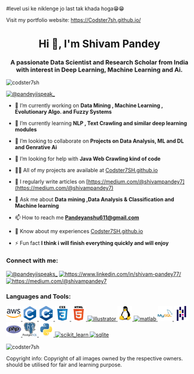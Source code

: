 #level usi ke niklenge jo last tak khada hoga😁😁

Visit my portfolio website: https://Codster7sh.github.io/

<h1 align="center">Hi 👋, I'm Shivam Pandey</h1>
<h3 align="center">A passionate Data Scientist and Research Scholar from India with interest in Deep Learning, Machine Learning and Ai.</h3>

<p align="left"> <img src="https://komarev.com/ghpvc/?username=codster7sh&label=Profile%20views&color=0e75b6&style=flat" alt="codster7sh" /> </p>

<p align="left"> <a href="https://twitter.com/@pandeyjispeaks_" target="blank"><img src="https://img.shields.io/twitter/follow/@pandeyjispeak_?logo=twitter&style=for-the-badge" alt="@pandeyjispeak_" /></a> </p>

- 🔭 I’m currently working on **Data Mining , Machine Learning , Evolutionary Algo. and Fuzzy Systems**

- 🌱 I’m currently learning **NLP , Text Crawling and similar deep learning modules**

- 👯 I’m looking to collaborate on **Projects on Data Analysis, ML and DL and Genrative Ai**

- 🤝 I’m looking for help with **Java Web Crawling kind of code**

- 👨‍💻 All of my projects are available at [Codster7SH.github.io](https://github.com/Codster7SH)

- 📝 I regularly write articles on [https://medium.com/@shivampandey7](https://medium.com/@shivampandey7)

- 💬 Ask me about **Data mining ,Data Analysis & Classification and Machine learning**

- 📫 How to reach me **Pandeyanshu611@gmail.com**

- 📄 Know about my experiences [Codster7SH.github.io](Codster7sh.github.io)

- ⚡ Fun fact **I think i will finish everything quickly and will enjoy**

<h3 align="left">Connect with me:</h3>
<p align="left">
<a href="https://twitter.com/@pandeyjispeaks_" target="blank"><img align="center" src="https://raw.githubusercontent.com/rahuldkjain/github-profile-readme-generator/master/src/images/icons/Social/twitter.svg" alt="@pandeyjispeaks_" height="30" width="40" /></a>
<a href="https://linkedin.com/in/https://www.linkedin.com/in/shivam-pandey77/" target="blank"><img align="center" src="https://raw.githubusercontent.com/rahuldkjain/github-profile-readme-generator/master/src/images/icons/Social/linked-in-alt.svg" alt="https://www.linkedin.com/in/shivam-pandey77/" height="30" width="40" /></a>
<a href="https://medium.com/@shivampandey7" target="blank"><img align="center" src="https://raw.githubusercontent.com/rahuldkjain/github-profile-readme-generator/master/src/images/icons/Social/medium.svg" alt="https://medium.com/@shivampandey7" height="30" width="40" /></a>
</p>

<h3 align="left">Languages and Tools:</h3>
<p align="left"> <a href="https://aws.amazon.com" target="_blank" rel="noreferrer"> <img src="https://raw.githubusercontent.com/devicons/devicon/master/icons/amazonwebservices/amazonwebservices-original-wordmark.svg" alt="aws" width="40" height="40"/> </a> <a href="https://www.cprogramming.com/" target="_blank" rel="noreferrer"> <img src="https://raw.githubusercontent.com/devicons/devicon/master/icons/c/c-original.svg" alt="c" width="40" height="40"/> </a> <a href="https://www.w3schools.com/cpp/" target="_blank" rel="noreferrer"> <img src="https://raw.githubusercontent.com/devicons/devicon/master/icons/cplusplus/cplusplus-original.svg" alt="cplusplus" width="40" height="40"/> </a> <a href="https://www.w3schools.com/css/" target="_blank" rel="noreferrer"> <img src="https://raw.githubusercontent.com/devicons/devicon/master/icons/css3/css3-original-wordmark.svg" alt="css3" width="40" height="40"/> </a> <a href="https://www.w3.org/html/" target="_blank" rel="noreferrer"> <img src="https://raw.githubusercontent.com/devicons/devicon/master/icons/html5/html5-original-wordmark.svg" alt="html5" width="40" height="40"/> </a> <a href="https://www.adobe.com/in/products/illustrator.html" target="_blank" rel="noreferrer"> <img src="https://www.vectorlogo.zone/logos/adobe_illustrator/adobe_illustrator-icon.svg" alt="illustrator" width="40" height="40"/> </a> <a href="https://www.linux.org/" target="_blank" rel="noreferrer"> <img src="https://raw.githubusercontent.com/devicons/devicon/master/icons/linux/linux-original.svg" alt="linux" width="40" height="40"/> </a> <a href="https://www.mathworks.com/" target="_blank" rel="noreferrer"> <img src="https://upload.wikimedia.org/wikipedia/commons/2/21/Matlab_Logo.png" alt="matlab" width="40" height="40"/> </a> <a href="https://www.mysql.com/" target="_blank" rel="noreferrer"> <img src="https://raw.githubusercontent.com/devicons/devicon/master/icons/mysql/mysql-original-wordmark.svg" alt="mysql" width="40" height="40"/> </a> <a href="https://pandas.pydata.org/" target="_blank" rel="noreferrer"> <img src="https://raw.githubusercontent.com/devicons/devicon/2ae2a900d2f041da66e950e4d48052658d850630/icons/pandas/pandas-original.svg" alt="pandas" width="40" height="40"/> </a> <a href="https://www.php.net" target="_blank" rel="noreferrer"> <img src="https://raw.githubusercontent.com/devicons/devicon/master/icons/php/php-original.svg" alt="php" width="40" height="40"/> </a> <a href="https://www.postgresql.org" target="_blank" rel="noreferrer"> <img src="https://raw.githubusercontent.com/devicons/devicon/master/icons/postgresql/postgresql-original-wordmark.svg" alt="postgresql" width="40" height="40"/> </a> <a href="https://www.python.org" target="_blank" rel="noreferrer"> <img src="https://raw.githubusercontent.com/devicons/devicon/master/icons/python/python-original.svg" alt="python" width="40" height="40"/> </a> <a href="https://scikit-learn.org/" target="_blank" rel="noreferrer"> <img src="https://upload.wikimedia.org/wikipedia/commons/0/05/Scikit_learn_logo_small.svg" alt="scikit_learn" width="40" height="40"/> </a> <a href="https://www.sqlite.org/" target="_blank" rel="noreferrer"> <img src="https://www.vectorlogo.zone/logos/sqlite/sqlite-icon.svg" alt="sqlite" width="40" height="40"/> </a> </p>

<p><img align="center" src="https://github-readme-stats.vercel.app/api/top-langs?username=codster7sh&show_icons=true&locale=en&layout=compact" alt="codster7sh" /></p>


Copyright info: Copyright of all images owned by the respective owners.
should be utilised for fair and learning purpose.
